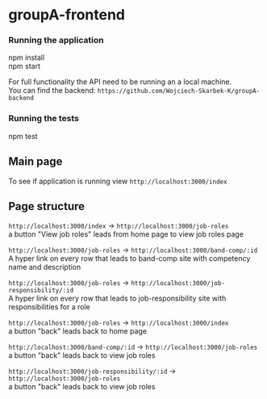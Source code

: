# groupA-frontend

### Running the application
npm install  
npm start 

For full functionality the API need to be running an a local machine.  
You can find the backend: ```https://github.com/Wojciech-Skarbek-K/groupA-backend```

### Running the tests
npm test

## Main page
To see if application is running view ```http://localhost:3000/index```

## Page structure
```http://localhost:3000/index``` -> ```http://localhost:3000/job-roles```  
 a button "View job roles" leads from home page to view job roles page  

 ```http://localhost:3000/job-roles``` -> ```http://localhost:3000/band-comp/:id```  
 A hyper link on every row that leads to band-comp site with competency name and description  
 
  ```http://localhost:3000/job-roles``` -> ```http://localhost:3000/job-responsibility/:id```  
 A hyper link on every row that leads to job-responsibility site with responsibilities for a role

```http://localhost:3000/job-roles``` -> ```http://localhost:3000/index```  
 a button "back" leads back to home page

 ```http://localhost:3000/band-comp/:id``` -> ```http://localhost:3000/job-roles```  
a button "back" leads back to view job roles

```http://localhost:3000/job-responsibility/:id``` -> ```http://localhost:3000/job-roles```  
 a button "back" leads back to view job roles
